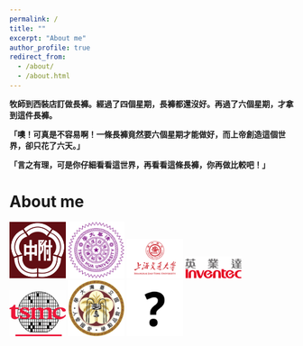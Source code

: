 ```yaml
---
permalink: /
title: ""
excerpt: "About me"
author_profile: true
redirect_from: 
  - /about/
  - /about.html
---
```


**牧師到西裝店訂做長褲。經過了四個星期，長褲都還沒好。再過了六個星期，才拿到這件長褲。**

**「噢！可真是不容易啊！一條長褲竟然要六個星期才能做好，而上帝創造這個世界，卻只花了六天。」**

**「言之有理，可是你仔細看看這世界，再看看這條長褲，你再做比較吧！」**

About me
======
<img src='/images/HSNU.png' width='100'>
<img src='/images/The_Logo_of_National_Tsing_Hua_University.png' width='100'>
<img src='/images/130.png' width='100'>
<img src='/images/logo_inventec.png' width='100'>
<img src='/images/tsmc.jpg' width='100'>
<img src='/images/Emblem72.jpg' width='100'>
<img src='/images/sign2-032a.png' width='100'>